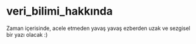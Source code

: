 # veri_bilimi_hakkında
Zaman içerisinde, acele etmeden yavaş yavaş ezberden uzak ve sezgisel bir yazı olacak :)
